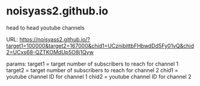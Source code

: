 # noisyass2.github.io
head to head youtube channels

URL: https://noisyass2.github.io/?target1=100000&target2=167000&chid1=UCznibittbFHbwdDd5Fy01yQ&chid2=UCxs68-QZTKOMdUp5O8j1Qyw

params:
target1 = target number of subscribers to reach for channel 1
target2 = target number of subscribers to reach for channel 2
chid1   = youtube channel ID for channel 1
chid2   = youtube channel ID for channel 2